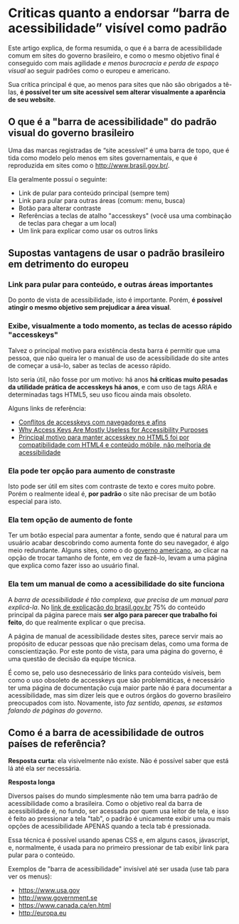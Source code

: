 # Criticas quanto a endorsar “barra de acessibilidade” visível como padrão
Este artigo explica, de forma resumida, o que é a barra de acessibilidade
comum em sites do governo brasileiro, e como o mesmo objetivo final é
conseguido com mais agilidade _e menos burocracia e perda de espaço
visual_ ao seguir padrões como o europeu e americano.

Sua crítica principal é que, ao menos para sites que não são obrigados a
tê-las, **é possível ter um site acessível sem alterar visualmente a
aparência de seu website**.


## O que é a "barra de acessibilidade" do padrão visual do governo brasileiro

Uma das marcas registradas de “site acessível” é uma barra de topo, 
que é tida como modelo pelo menos em sites governamentais, e que é
reproduzida em sites como o http://www.brasil.gov.br/.

Ela geralmente possuí o seguinte:

- Link de pular para conteúdo principal (sempre tem)
- Link para pular para outras áreas (comum: menu, busca)
- Botão para alterar contraste
- Referências a teclas de atalho "accesskeys" (você usa uma combinação de 
teclas para chegar a um local)
- Um link para explicar como usar os outros links

## Supostas vantagens de usar o padrão brasileiro em detrimento do europeu

### Link para pular para conteúdo, e outras áreas importantes

Do ponto de vista de acessibilidade, isto é importante. Porém, **é possível
atingir o mesmo objetivo sem prejudicar a área visual**.

### Exibe, visualmente a todo momento, as teclas de acesso rápido "accesskeys"

Talvez o principal motivo para existência desta barra é permitir que uma
pessoa, que não queira ler o manual de uso de acessibilidade do site antes
de começar a usá-lo, saber as teclas de acesso rápido.

Isto seria útil, não fosse por um motivo: há anos **há críticas muito pesadas
da utilidade prática de accesskeys há anos**, e com uso de tags ARIA e
determinadas tags HTML5, seu uso ficou ainda mais obsoleto.

Alguns links de referência:

- [Conflitos de accesskeys com navegadores e afins](http://webaim.org/techniques/keyboard/accesskey#browserconflicts)
- [Why Access Keys Are Mostly Useless for Accessibility Purposes](http://www.thesitewizard.com/webdesign/access-keys-are-useless.shtml)
- [Principal motivo para manter accesskey no HTML5 foi por compatibilidade com HTML4 e conteúdo móbile, não melhoria de acessibilidade](http://www.punkchip.com/the-accesskey-attribute/)

### Ela pode ter opção para aumento de constraste

Isto pode ser útil em sites com contraste de texto e cores muito pobre.
Porém o realmente ideal é, **por padrão** o site não precisar de um
botão especial para isto.

### Ela tem opção de aumento de fonte

Ter um botão especial para aumentar a fonte, sendo que é natural para
um usuário acabar descobrindo como aumenta fonte do seu navegador, é
algo meio redundante. Alguns sites, como o do [governo americano](https://www.usa.gov/change-text),
ao clicar na opção de trocar tamanho de fonte, em vez de fazê-lo,
levam a uma página que explica como fazer isso ao usuário final.

### Ela tem um manual de como a acessibilidade do site funciona

A _barra de acessibilidade é tão complexa, que precisa de um manual
para explicá-la_. No [link de explicação do brasil.gov.br](http://www.brasil.gov.br/acessibilidade)
75% do conteúdo principal da página parece mais **ser algo para
parecer que trabalho foi feito**, do que realmente explicar o que
precisa.

A página de manual de acessibilidade destes sites, parece servir
mais ao propósito de educar pessoas que não precisam delas, como
uma forma de conscientização. Por este ponto de vista, para uma
página do governo, é uma questão de decisão da equipe técnica.

É como se, pelo uso desnecessário de links para conteúdo visíveis,
bem como o uso obsoleto de accesskeys que são problemáticas, é
necessário ter uma página de documentação cuja maior parte não
é para documentar a acessibilidade, mas sim dizer leis que
e outros órgãos do governo brasileiro preocupados com isto.
Novamente, isto _faz sentido, apenas, se estamos falando
de páginas do governo_.

## Como é a barra de acessibilidade de outros países de referência?

**Resposta curta**: ela visivelmente não existe. Não é possível saber que está
lá até ela ser necessária.

**Resposta longa**

Diversos países do mundo simplesmente não tem uma barra padrão 
de acessibilidade como a brasileira. Como o objetivo real da barra de 
acessibilidade é, no fundo, ser acessada por quem usa leitor de tela, e isso é
feito ao pressionar a tela "tab", o padrão é unicamente exibir uma ou mais 
opções de acessibilidade APENAS quando a tecla tab é pressionada.

Essa técnica é possível usando apenas CSS e, em alguns casos, jávascript, e,
normalmente, é usada para no primeiro pressionar de tab exibir link para
pular para o conteúdo.

Exemplos de "barra de acessibilidade" invisível até ser usada (use tab para
ver os menus):
- https://www.usa.gov
- http://www.government.se
- https://www.canada.ca/en.html
- http://europa.eu
